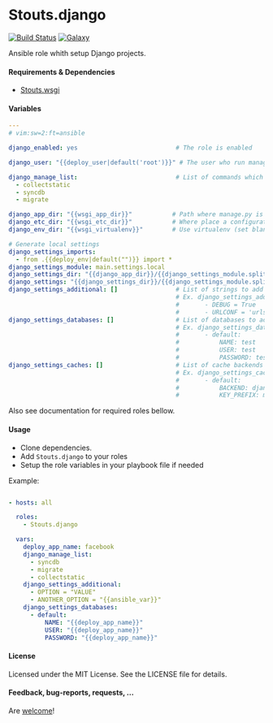Stouts.django
=============

[![Build Status](http://img.shields.io/travis/Stouts/Stouts.django.svg?style=flat-square)](https://travis-ci.org/Stouts/Stouts.django)
[![Galaxy](http://img.shields.io/badge/galaxy-Stouts.django-blue.svg?style=flat-square)](https://galaxy.ansible.com/list#/roles/832)

Ansible role whith setup Django projects.


#### Requirements & Dependencies

- [Stouts.wsgi](https://github.com/Stouts/Stouts.wsgi)


#### Variables

```yaml
---
# vim:sw=2:ft=ansible

django_enabled: yes                           # The role is enabled

django_user: "{{deploy_user|default('root')}}" # The user who run manage commands

django_manage_list:                           # List of commands which will be executed
  - collectstatic
  - syncdb
  - migrate

django_app_dir: "{{wsgi_app_dir}}"           # Path where manage.py is exists
django_etc_dir: "{{wsgi_etc_dir}}"           # Where place a configuration files
django_env_dir: "{{wsgi_virtualenv}}"        # Use virtualenv (set blank "" to disable)

# Generate local settings
django_settings_imports:
  - from .{{deploy_env|default("")}} import *
django_settings_module: main.settings.local
django_settings_dir: "{{django_app_dir}}/{{django_settings_module.split('.')[:-1]|join('/')}}"
django_settings: "{{django_settings_dir}}/{{django_settings_module.split('.')[-1]}}.py"
django_settings_additional: []                # List of strings to add Django settings
                                              # Ex. django_settings_additional:
                                              #       - DEBUG = True
                                              #       - URLCONF = 'urls'
django_settings_databases: []                 # List of databases to add Django settings
                                              # Ex. django_settings_databases:
                                              #       - default:
                                              #           NAME: test
                                              #           USER: test
                                              #           PASSWORD: test
django_settings_caches: []                    # List of cache backends to add Django settings
                                              # Ex. django_settings_caches:
                                              #       - default:
                                              #           BACKEND: django.core.cache.backends.locmem.LocMemCache
                                              #           KEY_PREFIX: my_own_prefix
```

Also see documentation for required roles bellow.


#### Usage

* Clone dependencies.
* Add `Stouts.django` to your roles
* Setup the role variables in your playbook file if needed

Example:

```yaml

- hosts: all

  roles:
    - Stouts.django

  vars:
    deploy_app_name: facebook
    django_manage_list:
      - syncdb
      - migrate
      - collectstatic
    django_settings_additional:
      - OPTION = "VALUE"
      - ANOTHER_OPTION = "{{ansible_var}}"
    django_settings_databases:
      - default:
          NAME: "{{deploy_app_name}}"
          USER: "{{deploy_app_name}}"
          PASSWORD: "{{deploy_app_name}}"

```

#### License

Licensed under the MIT License. See the LICENSE file for details.


#### Feedback, bug-reports, requests, ...

Are [welcome](https://github.com/Stouts/Stouts.django/issues)!
